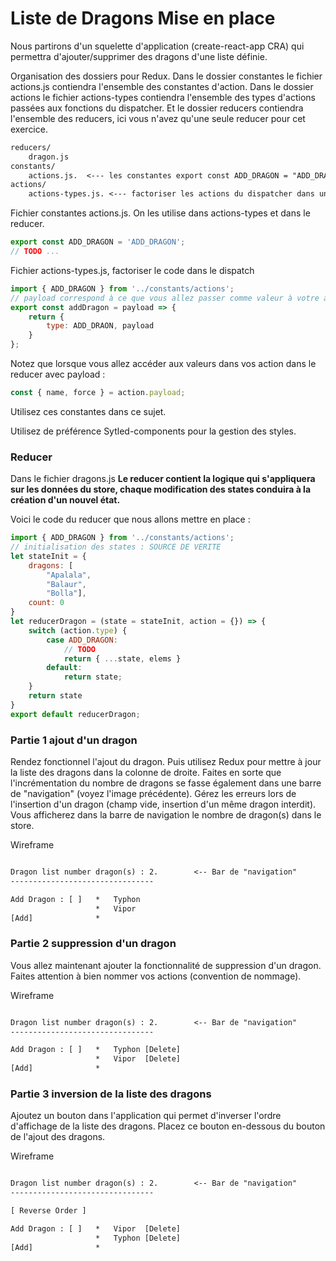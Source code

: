 # Liste de Dragons Mise en place

Nous partirons d'un squelette d'application (create-react-app CRA) qui permettra d'ajouter/supprimer des dragons d'une liste définie.

Organisation des dossiers pour Redux. Dans le dossier constantes le fichier actions.js contiendra l'ensemble des constantes d'action. Dans le dossier actions le fichier actions-types contiendra l'ensemble des types d'actions passées aux fonctions du dispatcher. Et le dossier reducers contiendra l'ensemble des reducers, ici vous n'avez qu'une seule reducer pour cet exercice.

```txt
reducers/
    dragon.js
constants/
    actions.js.  <--- les constantes export const ADD_DRAGON = "ADD_DRAGON" ; ...
actions/
    actions-types.js. <--- factoriser les actions du dispatcher dans une fonction, par add_dragon pour les écrire dans le code : dispatch( add_dragon( dragon ) )
```

Fichier constantes actions.js. On les utilise dans actions-types et dans le reducer.

```js
export const ADD_DRAGON = 'ADD_DRAGON';
// TODO ...
```
Fichier actions-types.js, factoriser le code dans le dispatch
```js
import { ADD_DRAGON } from '../constants/actions';
// payload correspond à ce que vous allez passer comme valeur à votre action { ... name : "Super dragon", force : 10 }
export const addDragon = payload => {
    return {
        type: ADD_DRAON, payload
    }
};
```

Notez que lorsque vous allez accéder aux valeurs dans vos action dans le reducer avec payload :
```js
const { name, force } = action.payload;
```

Utilisez ces constantes dans ce sujet.

Utilisez de préférence Sytled-components pour la gestion des styles.

### Reducer

Dans le fichier dragons.js
**Le reducer contient la logique qui s'appliquera sur les données du store, chaque modification des states conduira à la création d'un nouvel état.**

Voici le code du reducer que nous allons mettre en place :
```js
import { ADD_DRAGON } from '../constants/actions';
// initialisation des states : SOURCE DE VERITE
let stateInit = {
    dragons: [
        "Apalala",
        "Balaur",
        "Bolla"],
    count: 0
}
let reducerDragon = (state = stateInit, action = {}) => {
    switch (action.type) {
        case ADD_DRAGON:
            // TODO
            return { ...state, elems }
        default:
            return state;
    }
    return state
}
export default reducerDragon;
```

### Partie 1 ajout d'un dragon

Rendez fonctionnel l'ajout du dragon. Puis utilisez Redux pour mettre à jour la liste des dragons dans la colonne de droite.
Faites en sorte que l'incrémentation du nombre de dragons se fasse également dans une barre de "navigation" (voyez l'image précédente).
Gérez les erreurs lors de l'insertion d'un dragon (champ vide, insertion d'un même dragon interdit).
Vous afficherez dans la barre de navigation le nombre de dragon(s) dans le store.

Wireframe

```txt

Dragon list number dragon(s) : 2.        <-- Bar de "navigation"
--------------------------------

Add Dragon : [ ]   *   Typhon
                   *   Vipor
[Add]              *

```

### Partie 2 suppression d'un dragon

Vous allez maintenant ajouter la fonctionnalité de suppression d'un dragon. Faites attention à bien nommer vos actions (convention de nommage).

Wireframe

```txt

Dragon list number dragon(s) : 2.        <-- Bar de "navigation"
--------------------------------

Add Dragon : [ ]   *   Typhon [Delete]
                   *   Vipor  [Delete]
[Add]              *

```

### Partie 3 inversion de la liste des dragons

Ajoutez un bouton dans l'application qui permet d'inverser l'ordre d'affichage de la liste des dragons. Placez ce bouton en-dessous du bouton de l'ajout des dragons.

Wireframe

```txt

Dragon list number dragon(s) : 2.        <-- Bar de "navigation"
--------------------------------

[ Reverse Order ]

Add Dragon : [ ]   *   Vipor  [Delete]
                   *   Typhon [Delete]
[Add]              *

```
